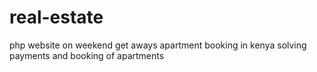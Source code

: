 # real-estate
php website on weekend get aways apartment booking in kenya 
solving payments and booking of apartments

